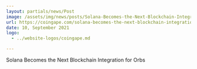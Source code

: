 ```yaml
---
layout: partials/news/Post
image: /assets/img/news/posts/Solana-Becomes-the-Next-Blockchain-Integration-for-Orbs-coingape.jpeg
url: https://coingape.com/solana-becomes-the-next-blockchain-integrationfor-orbs/
date: 10, September 2021
logo: 
  - ../website-logos/coingape.md

---
```



Solana Becomes the Next Blockchain Integration for Orbs